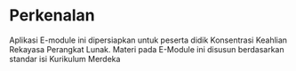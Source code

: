 # Perkenalan

Aplikasi E-module ini dipersiapkan untuk peserta didik Konsentrasi Keahlian Rekayasa Perangkat Lunak. Materi pada E-Module ini disusun berdasarkan standar isi Kurikulum Merdeka
